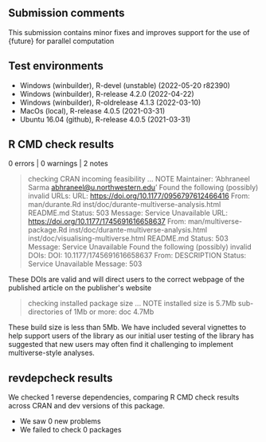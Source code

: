 ## Submission comments
This submission contains minor fixes and improves support for the use of {future} for parallel computation

## Test environments
* Windows (winbuilder), R-devel (unstable) (2022-05-20 r82390)
* Windows (winbuilder), R-release 4.2.0 (2022-04-22)
* Windows (winbuilder), R-oldrelease 4.1.3 (2022-03-10)
* MacOs (local), R-release 4.0.5 (2021-03-31)
* Ubuntu 16.04 (github), R-release 4.0.5 (2021-03-31)

## R CMD check results
0 errors | 0 warnings | 2 notes
> checking CRAN incoming feasibility ... NOTE
  Maintainer: ‘Abhraneel Sarma <abhraneel@u.northwestern.edu>’
  Found the following (possibly) invalid URLs:
    URL: https://doi.org/10.1177/0956797612466416
      From: man/durante.Rd
            inst/doc/durante-multiverse-analysis.html
            README.md
      Status: 503
      Message: Service Unavailable
    URL: https://doi.org/10.1177/1745691616658637
      From: man/multiverse-package.Rd
            inst/doc/durante-multiverse-analysis.html
            inst/doc/visualising-multiverse.html
            README.md
      Status: 503
      Message: Service Unavailable
  Found the following (possibly) invalid DOIs:
    DOI: 10.1177/1745691616658637
      From: DESCRIPTION
      Status: Service Unavailable
      Message: 503
      
These DOIs are valid and will direct users to the correct webpage of the published article on the publisher's website
      
      
> checking installed package size ... NOTE
    installed size is  5.7Mb
    sub-directories of 1Mb or more:
      doc   4.7Mb
      
These build size is less than 5Mb. We have included several vignettes to help support users of the library as our initial user testing of the library has suggested that new users may often find it challenging to implement multiverse-style analyses.


## revdepcheck results

We checked 1 reverse dependencies, comparing R CMD check results across CRAN and dev versions of this package.

 * We saw 0 new problems
 * We failed to check 0 packages

